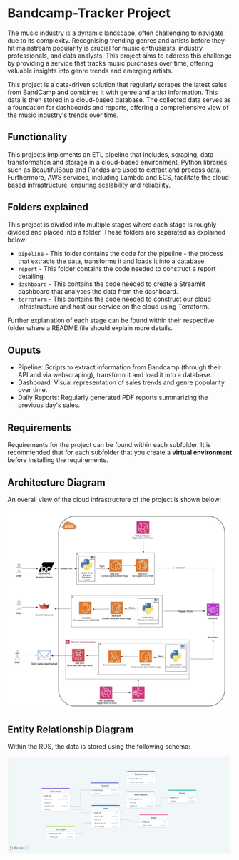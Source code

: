 # Bandcamp-Tracker Project

The music industry is a dynamic landscape, often challenging to navigate due to its complexity. Recognising trending genres and artists before they hit mainstream popularity is crucial for music enthusiasts, industry professionals, and data analysts. This project aims to address this challenge by providing a service that tracks music purchases over time, offering valuable insights into genre trends and emerging artists.

This project is a data-driven solution that regularly scrapes the latest sales from BandCamp and combines it with genre and artist information. This data is then stored in a cloud-based database. The collected data serves as a foundation for dashboards and reports, offering a comprehensive view of the music industry's trends over time.

## Functionality

This projects implements an ETL pipeline that includes, scraping, data transformation and storage in a cloud-based environment. Python libraries such as BeautifulSoup and Pandas are used to extract and process data. Furthermore, AWS services, including Lambda and ECS, facilitate the cloud-based infrastructure, ensuring scalability and reliability.

## Folders explained
This project is divided into multiple stages where each stage is roughly divided and placed into a folder. These folders are separated as explained below:

- `pipeline` - This folder contains the code for the pipeline - the process that extracts the data, transforms it and loads it into a database.
- `report` - This folder contains the code needed to construct a report detailing.
- `dashboard` - This contains the code needed to create a Streamlit dashboard that analyses the data from the dashboard.
- `terraform` - This contains the code needed to construct our cloud infrastructure and host our service on the cloud using Terraform.

Further explanation of each stage can be found within their respective folder where a README file should explain more details.

## Ouputs
- Pipeline: Scripts to extract information from Bandcamp (through their API and via webscraping), transform it and load it into a database.
- Dashboard: Visual representation of sales trends and genre popularity over time.
- Daily Reports: Regularly generated PDF reports summarizing the previous day's sales.

## Requirements
Requirements for the project can be found within each subfolder. It is recommended that for each subfolder that you create a **virtual environment** before installing the requirements.

## Architecture Diagram
An overall view of the cloud infrastructure of the project is shown below:

<img src="images/architect.jpeg" alt="Architect Diagram" width="500"/>


## Entity Relationship Diagram
Within the RDS, the data is stored using the following schema:

<img src="images/database.jpeg" alt="Database Diagram" width="500"/>